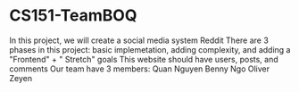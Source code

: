 # CS151-TeamBOQ
In this project, we will create a social media system Reddit 
There are 3 phases in this project: basic implemetation, adding complexity, and adding a "Frontend" + " Stretch" goals
This website should have users, posts, and comments 
Our team have 3 members:
Quan Nguyen
Benny Ngo 
Oliver Zeyen
